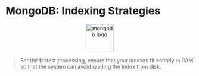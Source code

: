 # MongoDB: Indexing Strategies

<p align="center"> 
  <img src="https://upload.wikimedia.org/wikipedia/fr/thumb/4/45/MongoDB-Logo.svg/1280px-MongoDB-Logo.svg.png" alt="mongodb logo" height="75px">

> For the fastest processing, ensure that your indexes fit entirely in RAM so that the system can avoid reading the index from disk.

